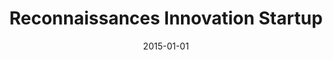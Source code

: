 ---
title: "Reconnaissances Innovation Startup"
organization: "Diverses"
award_type: "Recognition"
date: "2015-01-01"
project: "EcoTa.co & Innovations"
order: 3
description: "Multiples reconnaissances dans l'écosystème startup et innovation. Participations à des concours et événements tech."
achievements:
  - "Finaliste concours innovation régional"
  - "Speaker dans des événements tech"
  - "Mentor pour jeunes entrepreneurs"
  - "Jury dans des hackathons"
impact: "Contribution à l'écosystème entrepreneurial local"
---